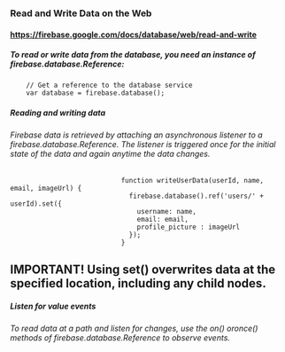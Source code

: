 ### Read and Write Data on the Web
#### https://firebase.google.com/docs/database/web/read-and-write

##### To read or write data from the database, you need an instance of firebase.database.Reference:

        // Get a reference to the database service
        var database = firebase.database();

##### Reading and writing data

###### Firebase data is retrieved by attaching an asynchronous listener to a firebase.database.Reference. The listener is triggered once for the initial state of the data and again anytime the data changes.
                                function writeUserData(userId, name, email, imageUrl) {
                                  firebase.database().ref('users/' + userId).set({
                                    username: name,
                                    email: email,
                                    profile_picture : imageUrl
                                  });
                                }
                                
## IMPORTANT! Using set() overwrites data at the specified location, including any child nodes.

##### Listen for value events
###### To read data at a path and listen for changes, use the on() oronce() methods of firebase.database.Reference to observe events.                               
                                
                                
                                
